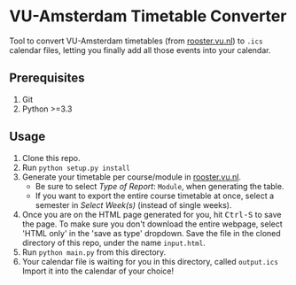 # VU-Amsterdam Timetable Converter

Tool to convert VU-Amsterdam timetables (from [rooster.vu.nl](https://rooster.vu.nl)) to `.ics` calendar files, letting you finally add all those events into your calendar.

## Prerequisites
1. Git
2. Python >=3.3

## Usage
1. Clone this repo.
2. Run `python setup.py install`
3. Generate your timetable per course/module in [rooster.vu.nl](https://rooster.vu.nl).
    * Be sure to select *Type of Report*: `Module`, when generating the table.  
    * If you want to export the entire course timetable at once, select a semester in *Select Week(s)* (instead of single weeks).
4. Once you are on the HTML page generated for you, hit <kbd>Ctrl-S</kbd> to save the page. To make sure you don't download the entire webpage, select 'HTML only' in the 'save as type' dropdown. Save the file in the cloned directory of this repo, under the name `input.html`.
5. Run `python main.py` from this directory.
6. Your calendar file is waiting for you in this directory, called `output.ics`  Import it into the calendar of your choice!
